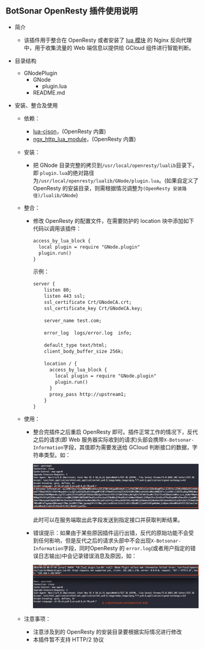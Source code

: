 ## BotSonar OpenResty 插件使用说明

- 简介

  - 该插件用于整合在 OpenResty 或者安装了 [lua 模块](https://github.com/openresty/lua-nginx-module) 的 Nginx 反向代理中，用于收集流量的 Web 端信息以提供给 GCloud 组件进行智能判断。

- 目录结构

  - GNodePlugin
    - GNode
      - plugin.lua
    - README.md

- 安装、整合及使用

  - 依赖：

    - [lua-cjson](https://github.com/openresty/lua-cjson/)，(OpenResty 内置)
    - [ngx_http_lua_module](https://github.com/openresty/lua-nginx-module)，(OpenResty 内置)

  - 安装：

    - 把 GNode 目录完整的拷贝到`/usr/local/openresty/lualib`目录下，即 `plugin.lua`的绝对路径为`/usr/local/openresty/lualib/GNode/plugin.lua`。(如果自定义了 OpenResty 的安装目录，则需根据情况调整为`(OpenResty 安装路径)/lualib/GNode`)

  - 整合：

    - 修改 OpenResty 的配置文件，在需要防护的 location 块中添加如下代码以调用该插件：

      ```nginx
      access_by_lua_block {
        local plugin = require "GNode.plugin"
        plugin.run()
      }
      ```

      示例：

      ```nginx
      server {
          listen 80;
          listen 443 ssl;
          ssl_certificate Crt/GNodeCA.crt;
          ssl_certificate_key Crt/GNodeCA.key;
        
          server_name test.com;
        
          error_log  logs/error.log  info;
      
          default_type text/html;
          client_body_buffer_size 256k;
      
          location / {
            access_by_lua_block {
              local plugin = require "GNode.plugin"
              plugin.run()
            }
            proxy_pass http://upstream1;
          }
      }
      ```

  - 使用：

    - 整合完插件之后重启 OpenResty 即可。插件正常工作的情况下，反代之后的请求(即 Web 服务器实际收到的请求)头部会携带`X-Botsonar-Information`字段，其值即为需要发送给 GCloud 判断接口的数据，字符串类型。如：

      ![image-20190418174610816](assets/image-20190418174610816.png)

      此时可以在服务端取出此字段发送到指定接口并获取判断结果。

    - 错误提示：如果由于某些原因插件运行出错，反代的原始功能不会受到任何影响，但是反代之后的请求头部中不会出现`X-Botsonar-Information`字段，同时OpenResty 的 `error.log`(或者用户指定的错误日志输出)中会记录错误消息及原因，如：

      ![image-20190418175944799](assets/image-20190418175944799.png)

  - 注意事项：

    - 注意涉及到的 OpenResty 的安装目录要根据实际情况进行修改
    - 本插件暂不支持 HTTP/2 协议